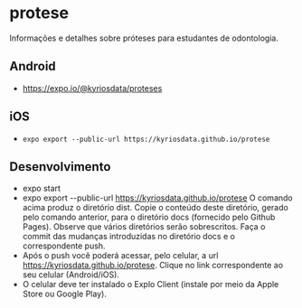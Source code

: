 # protese

Informações e detalhes sobre próteses para estudantes de odontologia.

## Android

- https://expo.io/@kyriosdata/proteses

## iOS

- `expo export --public-url https://kyriosdata.github.io/protese`

## Desenvolvimento

- expo start
- expo export --public-url https://kyriosdata.github.io/protese
  O comando acima produz o diretório dist. Copie o conteúdo deste diretório, gerado pelo comando anterior, para o diretório docs (fornecido pelo Github Pages). Observe que vários diretórios serão sobrescritos.
  Faça o commit das mudanças introduzidas no diretório docs e o correspondente push.
- Após o push você poderá acessar, pelo celular, a url https://kyriosdata.github.io/protese. Clique no link correspondente ao seu celular (Android/iOS).
- O celular deve ter instalado o Explo Client (instale por meio da Apple Store ou Google Play).

